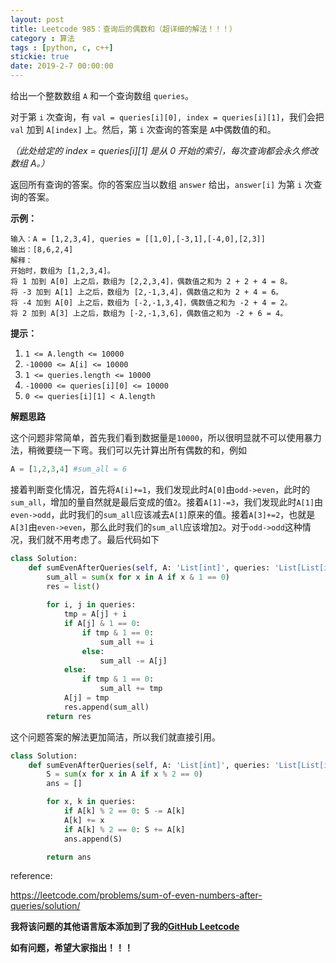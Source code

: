 ```yaml
---
layout: post
title: Leetcode 985：查询后的偶数和（超详细的解法！！！）
category : 算法
tags : [python, c, c++]
stickie: true
date: 2019-2-7 00:00:00
---
```


给出一个整数数组 `A` 和一个查询数组 `queries`。

对于第 `i` 次查询，有 `val = queries[i][0], index = queries[i][1]`，我们会把 `val` 加到 `A[index]` 上。然后，第 `i` 次查询的答案是 `A`中偶数值的和。

*（此处给定的 index = queries\[i\]\[1\] 是从 0 开始的索引，每次查询都会永久修改数组 A。）*

返回所有查询的答案。你的答案应当以数组 `answer` 给出，`answer[i]` 为第 `i` 次查询的答案。

**示例：**

```
输入：A = [1,2,3,4], queries = [[1,0],[-3,1],[-4,0],[2,3]]
输出：[8,6,2,4]
解释：
开始时，数组为 [1,2,3,4]。
将 1 加到 A[0] 上之后，数组为 [2,2,3,4]，偶数值之和为 2 + 2 + 4 = 8。
将 -3 加到 A[1] 上之后，数组为 [2,-1,3,4]，偶数值之和为 2 + 4 = 6。
将 -4 加到 A[0] 上之后，数组为 [-2,-1,3,4]，偶数值之和为 -2 + 4 = 2。
将 2 加到 A[3] 上之后，数组为 [-2,-1,3,6]，偶数值之和为 -2 + 6 = 4。
```

**提示：**

1. `1 <= A.length <= 10000`
2. `-10000 <= A[i] <= 10000`
3. `1 <= queries.length <= 10000`
4. `-10000 <= queries[i][0] <= 10000`
5. `0 <= queries[i][1] < A.length`

**解题思路**

这个问题非常简单，首先我们看到数据量是`10000`，所以很明显就不可以使用暴力法，稍微要绕一下弯。我们可以先计算出所有偶数的和，例如

```python
A = [1,2,3,4] #sum_all = 6
```

接着判断变化情况，首先将`A[i]+=1`，我们发现此时`A[0]`由`odd->even`，此时的`sum_all`，增加的量自然就是最后变成的值`2`。接着`A[1]-=3`，我们发现此时`A[1]`由`even->odd`，此时我们的`sum_all`应该减去`A[1]`原来的值。接着`A[3]+=2`，也就是`A[3]`由`even->even`，那么此时我们的`sum_all`应该增加`2`。对于`odd->odd`这种情况，我们就不用考虑了。最后代码如下

```python
class Solution:
    def sumEvenAfterQueries(self, A: 'List[int]', queries: 'List[List[int]]') -> 'List[int]':
        sum_all = sum(x for x in A if x & 1 == 0)
        res = list()
        
        for i, j in queries:
            tmp = A[j] + i
            if A[j] & 1 == 0:
                if tmp & 1 == 0:
                    sum_all += i
                else:
                    sum_all -= A[j]
            else:
                if tmp & 1 == 0:
                    sum_all += tmp
            A[j] = tmp
            res.append(sum_all)
        return res
```

这个问题答案的解法更加简洁，所以我们就直接引用。

```python
class Solution:
    def sumEvenAfterQueries(self, A: 'List[int]', queries: 'List[List[int]]') -> 'List[int]':
        S = sum(x for x in A if x % 2 == 0)
        ans = []

        for x, k in queries:
            if A[k] % 2 == 0: S -= A[k]
            A[k] += x
            if A[k] % 2 == 0: S += A[k]
            ans.append(S)

        return ans
```

reference:

https://leetcode.com/problems/sum-of-even-numbers-after-queries/solution/

**我将该问题的其他语言版本添加到了我的[GitHub Leetcode](https://github.com/luliyucoordinate/Leetcode)**

**如有问题，希望大家指出！！！**